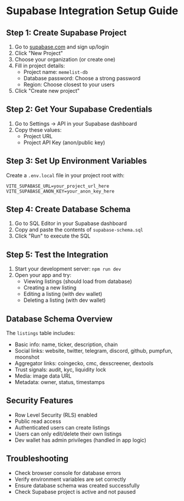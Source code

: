 # Supabase Integration Setup Guide

## Step 1: Create Supabase Project
1. Go to [supabase.com](https://supabase.com) and sign up/login
2. Click "New Project"
3. Choose your organization (or create one)
4. Fill in project details:
   - Project name: `memelist-db`
   - Database password: Choose a strong password
   - Region: Choose closest to your users
5. Click "Create new project"

## Step 2: Get Your Supabase Credentials
1. Go to Settings → API in your Supabase dashboard
2. Copy these values:
   - Project URL
   - Project API Key (anon/public key)

## Step 3: Set Up Environment Variables
Create a `.env.local` file in your project root with:
```
VITE_SUPABASE_URL=your_project_url_here
VITE_SUPABASE_ANON_KEY=your_anon_key_here
```

## Step 4: Create Database Schema
1. Go to SQL Editor in your Supabase dashboard
2. Copy and paste the contents of `supabase-schema.sql`
3. Click "Run" to execute the SQL

## Step 5: Test the Integration
1. Start your development server: `npm run dev`
2. Open your app and try:
   - Viewing listings (should load from database)
   - Creating a new listing
   - Editing a listing (with dev wallet)
   - Deleting a listing (with dev wallet)

## Database Schema Overview
The `listings` table includes:
- Basic info: name, ticker, description, chain
- Social links: website, twitter, telegram, discord, github, pumpfun, moonshot
- Aggregator links: coingecko, cmc, dexscreener, dextools
- Trust signals: audit, kyc, liquidity lock
- Media: image data URL
- Metadata: owner, status, timestamps

## Security Features
- Row Level Security (RLS) enabled
- Public read access
- Authenticated users can create listings
- Users can only edit/delete their own listings
- Dev wallet has admin privileges (handled in app logic)

## Troubleshooting
- Check browser console for database errors
- Verify environment variables are set correctly
- Ensure database schema was created successfully
- Check Supabase project is active and not paused
